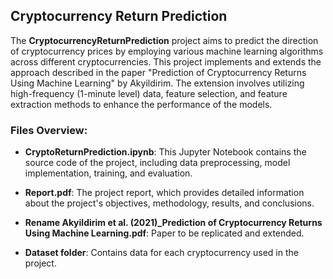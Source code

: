 ## Cryptocurrency Return Prediction 

The **CryptocurrencyReturnPrediction** project aims to predict the direction of cryptocurrency prices by employing various machine learning algorithms across different cryptocurrencies. This project implements and extends the approach described in the paper "Prediction of Cryptocurrency Returns Using Machine Learning" by Akyildirim. The extension involves utilizing high-frequency (1-minute level) data, feature selection, and feature extraction methods to enhance the performance of the models.

### Files Overview:

- **CryptoReturnPrediction.ipynb**: This Jupyter Notebook contains the source code of the project, including data preprocessing, model implementation, training, and evaluation.

- **Report.pdf**: The project report, which provides detailed information about the project's objectives, methodology, results, and conclusions.
  
- **Rename Akyildirim et al. (2021)_Prediction of Cryptocurrency Returns Using Machine Learning.pdf**: Paper to be replicated and extended.

- **Dataset folder**: Contains data for each cryptocurrency used in the project.
